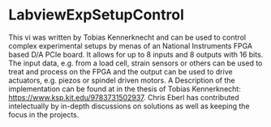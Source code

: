 # LabviewExpSetupControl
This vi was written by Tobias Kennerknecht and can be used to control complex experimental setups by menas of an National Instruments FPGA based D/A PCIe board. It allows for up to 8 inputs and 8 outputs with 16 bits. The input data, e.g. from a load cell, strain sensors or others can be used to treat and process on the FPGA and the output can be used to drive actuators, e.g. piezos or spindel driven motors. A Description of the implementation can be found at in the thesis of Tobias Kennerknecht: https://www.ksp.kit.edu/9783731502937. Chris Eberl has contributed intelectually by in-depth discussions on solutions as well as keeping the focus in the projects.
